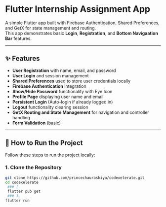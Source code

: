 # Flutter Internship Assignment App

A simple Flutter app built with Firebase Authentication, Shared Preferences, and GetX for state management and routing.  
This app demonstrates basic **Login**, **Registration**, and **Bottom Navigaation Bar** features.

---

## ✨ Features

- **User Registration** with name, email, and password
- **User Login** and session management
- **Shared Preferences** used to store user credentials locally
- **Firebase Authentication** integration
- **Show/Hide Password** functionality with Eye Icon
- **Profile Page** displaying user name and email
- **Persistent Login** (Auto-login if already logged in)
- **Logout** functionality clearing session
- **GetX Routing and State Management** for navigation and controller handling
- **Form Validation** (basic)

---

## 🚀 How to Run the Project

Follow these steps to run the project locally:

### 1. Clone the Repository
```bash
git clone https://github.com/princechaurashiya/codexelerate.git
cd codexelerate
 ### 2.
 flutter pub get
 ### 3.
flutter run



